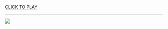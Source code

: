 
<a href="https://premium76.site?title=strands_game&ref=13M">CLICK TO PLAY</a></h3>
<hr>

<a href="https://premium76.site?title=strands_game&ref=13M"><img src="https://clearcache.store/games.png"></a>


